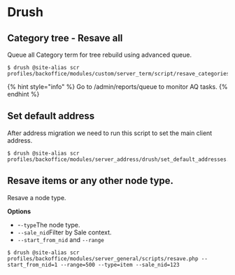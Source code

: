 # Drush

## Category tree - Resave all

Queue all Category term for tree rebuild using advanced queue.

```
$ drush @site-alias scr profiles/backoffice/modules/custom/server_term/script/resave_categories.php
```

{% hint style="info" %}
Go to /admin/reports/queue to monitor AQ tasks.
{% endhint %}

## Set default address

After address migration we need to run this script to set the main client address.

```
$ drush @site-alias scr profiles/backoffice/modules/server_address/drush/set_default_addresses.php
```

## Resave items or any other node type.

Resave a node type.

**Options**

* \-`-type`The node type.
* `--sale_nid`Filter by Sale context.
* `--start_from_nid` and `--range`

```
$ drush @site-alias scr profiles/backoffice/modules/server_general/scripts/resave.php --start_from_nid=1 --range=500 --type=item --sale_nid=123
```

